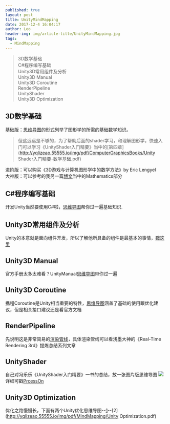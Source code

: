 ```yaml
---
published: true
layout: post
title: UnityMindMapping
date: 2017-12-4 16:04:17
author: Leo
header-img: img/article-title/UnityMindMapping.jpg
tags:
  - MindMapping
---
```

> 3D数学基础<br>
> C#程序编写基础<br>
> Unity3D常用组件及分析<br>
> Unity3D Manual<br>
> Unity3D Coroutine<br>
> RenderPipeline<br>
> UnityShader<br>
> Unity3D Optimization<br>

## 3D数学基础

基础版：[思维导图](http://yqlizeao.55555.io/img/pdf/MindMapping/3D数学基础.pdf)的形式列举了图形学的所需的基础数学知识。<br>
> 但这远远是不够的，为了帮助后面的shader学习，和理解图形学，快速入门可以学习《UnityShader入门精要》当中的[第四章](http://yqlizeao.55555.io/img/pdf/ComputerGraphicsBooks/Unity Shader入门精要-数学基础.pdf)<br>

进阶版：可以购买《3D游戏与计算机图形学中的数学方法》by Eric Lengyel<br>
大神版：可以参考的我另一篇[博文](http://yqlizeao.55555.io/2017/12/04/Computer-Graphics-Books/)当中的Mathematics部分

## C#程序编写基础

开发Unity当然要使用C#啦，[思维导图](http://yqlizeao.55555.io/img/pdf/MindMapping/程序语言编写基础.pdf)帮你过一遍基础知识.

## Unity3D常用组件及分析

Unity的本意就是面向组件开发，所以了解他所具备的组件是最基本的事情，[戳这里](http://yqlizeao.55555.io/img/pdf/MindMapping/Unity3D常用组件及分析.pdf)

## Unity3D Manual

官方手册太多太难看？UnityManual[思维导图](http://yqlizeao.55555.io/img/pdf/MindMapping/Unity3D手册.pdf)带你过一遍

## Unity3D Coroutine

携程Coroutine是Unity相当重要的特性，[思维导图](http://yqlizeao.55555.io/img/pdf/MindMapping/Unity3D协程Coroutine.pdf)涵盖了基础的使用跟优化建议，但是相关接口建议还是看官方文档

## RenderPipeline

先说明这是非常简易的[渲染管线](http://yqlizeao.55555.io/img/pdf/MindMapping/渲染管线.pdf)，具体渲染管线可以看浅墨大神的《Real-Time Rendering 3rd》提炼总结系列文章

## UnityShader 

自己对冯乐乐《UnityShader入门精要》一书的总结，放一张图片版思维导图
![](http://yqlizeao.55555.io/img/pdf/MindMapping/UnityShader入门精要.jpg)
详细可戳[PrcessOn](https://www.processon.com/view/link/59ba4824e4b00e5d38da15e2)

## Unity3D Optimization

优化之路慢慢长，下面有两个Unity优化思维导图--[1](http://yqlizeao.55555.io/img/pdf/MindMapping/Unity性能优化.pdf)--[2](http://yqlizeao.55555.io/img/pdf/MindMapping/Unity Optimization.pdf)